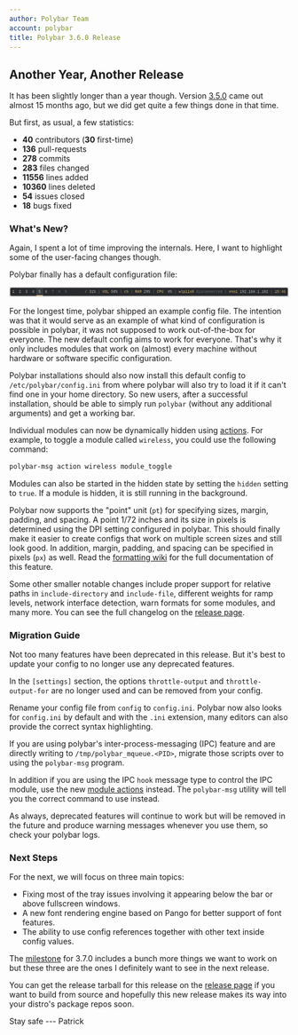 ```yaml
---
author: Polybar Team
account: polybar
title: Polybar 3.6.0 Release
---
```


## Another Year, Another Release

It has been slightly longer than a year though.
Version [3.5.0][post-3.5.0] came out almost 15 months ago, but we did get quite a
few things done in that time.

But first, as usual, a few statistics:

* **40** contributors (**30** first-time)
* **136** pull-requests
* **278** commits
* **283** files changed
* **11556** lines added
* **10360** lines deleted
* **54** issues closed
* **18** bugs fixed

### What's New?

Again, I spent a lot of time improving the internals.
Here, I want to highlight some of the user-facing changes though.

Polybar finally has a default configuration file:

![default config screenshot](/assets/img/default-config.png)

For the longest time, polybar shipped an example config file.
The intention was that it would serve as an example of what kind of
configuration is possible in polybar, it was not supposed to work
out-of-the-box for everyone.
The new default config aims to work for everyone.
That's why it only includes modules that work on (almost) every machine without
hardware or software specific configuration.

Polybar installations should also now install this default config to
`/etc/polybar/config.ini` from where polybar will also try to load it if it
can't find one in your home directory.
So new users, after a successful installation, should be able to simply run
`polybar` (without any additional arguments) and get a working bar.

Individual modules can now be dynamically hidden using
[actions][visibility-actions].
For example, to toggle a module called `wireless`, you could use the following
command:

```bash
polybar-msg action wireless module_toggle
```

Modules can also be started in the hidden state by setting the `hidden` setting
to `true`.
If a module is hidden, it is still running in the background.

Polybar now supports the "point" unit (`pt`) for specifying sizes, margin,
padding, and spacing.
A point 1/72 inches and its size in pixels is determined using the
DPI setting configured in polybar.
This should finally make it easier to create configs that work on multiple
screen sizes and still look good.
In addition, margin, padding, and spacing can be specified in pixels (`px`) as
well.
Read the [formatting wiki][wiki-formatting] for the full documentation of this
feature.

Some other smaller notable changes include proper support for relative paths in
`include-directory` and `include-file`, different weights for ramp levels,
network interface detection, warn formats for some modules, and many more.
You can see the full changelog on the [release page][tag-3.6.0].

### Migration Guide

Not too many features have been deprecated in this release.
But it's best to update your config to no longer use any deprecated features.

In the `[settings]` section, the options `throttle-output` and
`throttle-output-for` are no longer used and can be removed from your config.

Rename your config file from `config` to `config.ini`.
Polybar now also looks for `config.ini` by default and with the `.ini`
extension, many editors can also provide the correct syntax highlighting.

If you are using polybar's inter-process-messaging (IPC) feature and are
directly writing to `/tmp/polybar_mqueue.<PID>`, migrate those scripts over to
using the `polybar-msg` program.

In addition if you are using the IPC `hook` message type to control the IPC
module, use the new [module actions][ipc-actions] instead.
The `polybar-msg` utility will tell you the correct command to use instead.

As always, deprecated features will continue to work but will be removed in the
future and produce warning messages whenever you use them, so check your
polybar logs.

### Next Steps

For the next, we will focus on three main topics:

* Fixing most of the tray issues involving it appearing below the bar or above
fullscreen windows.
* A new font rendering engine based on Pango for better support of font
features.
* The ability to use config references together with other text inside config
values.

The [milestone][milestone-3.7.0] for 3.7.0 includes a bunch more things we want
to work on but these three are the ones I definitely want to see in the next
release.

You can get the release tarball for this release on the [release
page][tag-3.6.0] if you want to build from source and hopefully this new
release makes its way into your distro's package repos soon.

Stay safe --- Patrick

[post-3.5.0]: https://polybar.github.io/2020/12/02/Release-3.5.0.html
[tag-3.6.0]: https://github.com/polybar/polybar/releases/tag/3.6.0
[man-polybar-msg]: https://polybar.readthedocs.io/en/stable/man/polybar-msg.1.html
[ipc-actions]: https://polybar.readthedocs.io/en/stable/user/actions.html#custom-ipc
[visibility-actions]: https://polybar.readthedocs.io/en/stable/user/actions.html#all-modules
[wiki-formatting]: https://github.com/polybar/polybar/wiki/Formatting
[milestone-3.7.0]: https://github.com/polybar/polybar/milestone/13
